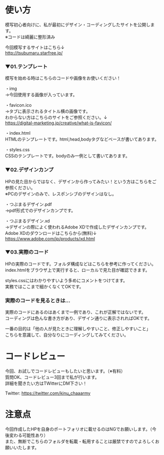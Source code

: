 # 使い方


模写初心者向けに、私が最初にデザイン・コーディングしたサイトを公開します。  
※コードは綺麗に整形済み  
  
今回模写するサイトはこちら↓  
http://tsubumaru.starfree.jp/  

### ▼01.テンプレート  
模写を始める時はこちらのコードや画像をお使いください！  

・img  
→今回使用する画像が入っています。  

・favicon.ico  
→タブに表示されるタイトル横の画像です。  
わからない方はこちらのサイトをご参照ください。↓  
https://digital-marketing.jp/creative/what-is-favicon/  

・index.html  
HTMLのテンプレートです。html,head,bodyタグなどベースが書いてあります。  

・styles.css  
CSSのテンプレートです。bodyのみ一例として書いてあります。  

### ▼02.デザインカンプ  
HPの見た目からではなく、デザインから作ってみたい！という方はこちらをご参照ください。  
※PCのデザインのみで、レスポンシブのデザインはなし。  

・つぶまるデザイン.pdf  
→pdf形式でのデザインカンプです。  

・つぶまるデザイン.xd  
→デザインの際によく使われるAdobe XDで作成したデザインカンプです。  
Adobe XDのダウンロードはこちらから(無料)↓  
https://www.adobe.com/jp/products/xd.html  

### ▼03.実際のコード  
HPの実際のコードです。フォルダ構成などはこちらを参考に作ってください。  
index.htmlをブラウザ上で実行すると、ローカルで見た目が確認できます。  

styles.cssにはわかりやすいよう多めにコメントをつけてます。  
実務ではここまで細かくなくてOKです。  

### 実際のコードを見るときは…  
実際のコードにあるのはあくまで一例であり、これが正解ではないです。  
コーディングは色んな書き方があり、デザイン通りに表示されればOKです。  

一番の目的は「他の人が見たときに理解しやすいこと、修正しやすいこと」  
こちらを意識して、自分なりにコーディングしてみてください。

# コードレビュー  
今回、お試しでコードレビューもしたいと思います。（※有料）  
質問OK、コードレビュー3回まで私が行います。  
詳細を聞きたい方はTWitterにDM下さい！  

Twitter: https://twitter.com/kinu_chaaarmy  

# 注意点  
今回作成したHPを自身のポートフォリオに載せるのはNGでお願いします。（今後変わる可能性あり）  
また、無断でこちらのフォルダを転載・転用することは厳禁ですのでよろしくお願いいたします。

